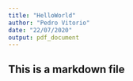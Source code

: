 ```yaml
---
title: "HelloWorld"
author: "Pedro Vitorio"
date: "22/07/2020"
output: pdf_document
---
```


## This is a markdown file